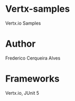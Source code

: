 # Vertx-samples

Vertx.io Samples

# Author

Frederico Cerqueira Alves

# Frameworks

Vertx.io,
JUnit 5
